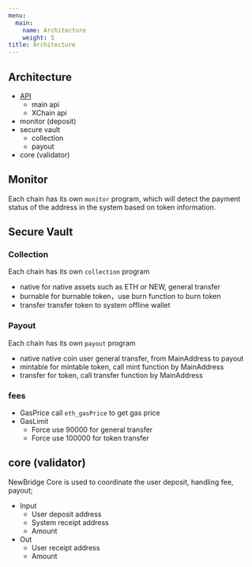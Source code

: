 ```yaml
---
menu:
  main:
    name: Architecture
    weight: 5
title: Architecture
---
```


## Architecture

- [API](api/README.md)
  - main api
  - XChain api
- monitor (deposit)
- secure vault
  - collection
  - payout
- core (validator)

## Monitor

Each chain has its own `monitor` program, which will detect the payment status of the address in the system based on token information.

## Secure Vault

### Collection

Each chain has its own `collection` program

- native
  for native assets such as ETH or NEW, general transfer
- burnable
  for burnable token，use burn function to burn token
- transfer
  transfer token to system offline wallet

### Payout

Each chain has its own `payout` program

- native
  native coin user general transfer, from MainAddress to payout
- mintable
  for mintable token, call mint function by MainAddress
- transfer
  for token, call transfer function by MainAddress

### fees

- GasPrice
  call `eth_gasPrice` to get gas price
- GasLimit
  - Force use 90000 for general transfer
  - Force use 100000 for token transfer

## core (validator)

NewBridge Core is used to coordinate the user deposit, handling fee, payout;

- Input
  - User deposit address
  - System receipt address
  - Amount
- Out
  - User receipt address
  - Amount

